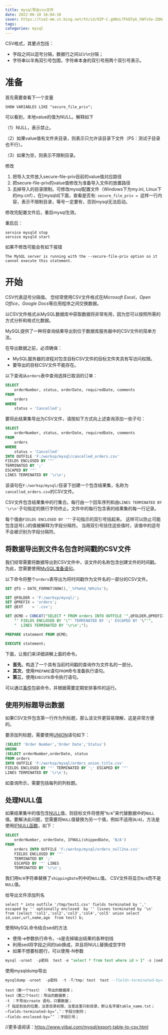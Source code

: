 ```yaml
---
title: mysql导出csv文件
date: 2022-06-18 16:04:16
cover: https://tse2-mm.cn.bing.net/th/id/OIP-C.gUNsLfFkEFpk_hNfvSe-ZQHaHa?pid=ImgDet&rs=1
tags:
categories: mysql
---
```


CSV格式，其要点包括：

- 字段之间以逗号分隔，数据行之间以\r\n分隔；
- 字符串以半角双引号包围，字符串本身的双引号用两个双引号表示。

<!-- more -->

# 准备

首先需要查看下一个变量

```
SHOW VARIABLES LIKE "secure_file_priv";
```

可以看到，本地value的值为NULL。解释如下

（1）NULL，表示禁止。

（2）如果value值有文件夹目录，则表示只允许该目录下文件（PS：测试子目录也不行）。

（3）如果为空，则表示不限制目录。

修改

1. 把导入文件放入secure-file-priv目前的value值对应路径
2. 把secure-file-priv的value值修改为准备导入文件的放置路径
3. 去掉导入的目录限制。可修改mysql配置文件（Windows下为my.ini, Linux下的my.cnf），在[mysqld]下面，查看是否有: `secure_file_priv = `这样一行内容，表示不限制目录，等号一定要有，否则mysql无法启动。

修改完配置文件后，重启mysql生效。

重启后：

```
service mysqld stop
service mysqld start
```

如果不修改可能会有如下报错

```
The MySQL server is running with the --secure-file-priv option so it cannot execute this statement.
```

# 开始

CSV代表逗号分隔值。 您经常使用CSV文件格式在*Microsoft Excel*，*Open Office*，*Google Docs*等应用程序之间交换数据。

以CSV文件格式从MySQL数据库中获取数据将非常有用，因为您可以按照所需的方式分析和格式化数据。

MySQL提供了一种将查询结果导出到位于数据库服务器中的CSV文件的简单方法。

在导出数据之前，必须确保：

- MySQL服务器的进程对包含目标CSV文件的目标文件夹具有写访问权限。
- 要导出的目标CSV文件不能存在。

以下查询从`orders`表中查询选择已取消的订单：

```sql
SELECT 
    orderNumber, status, orderDate, requiredDate, comments
FROM
    orders
WHERE
    status = 'Cancelled';
```

要将此结果集导出为CSV文件，请按如下方式向上述查询添加一些子句：

```sql
SELECT 
    orderNumber, status, orderDate, requiredDate, comments
FROM
    orders
WHERE
    status = 'Cancelled' 
INTO OUTFILE 'F:/worksp/mysql/cancelled_orders.csv' 
FIELDS ENCLOSED BY '"' 
TERMINATED BY ';' 
ESCAPED BY '"' 
LINES TERMINATED BY '\r\n';
```

该语句在`F:/worksp/mysql/`目录下创建一个包含结果集，名称为`cancelled_orders.csv`的CSV文件。

CSV文件包含结果集中的行集合。每行由一个回车序列和由`LINES TERMINATED BY '\r\n'`子句指定的换行字符终止。文件中的每行包含表的结果集的每一行记录。

每个值由`FIELDS ENCLOSED BY '"'`子句指示的双引号括起来。 这样可以防止可能包含逗号(`，`)的值被解释为字段分隔符。 当用双引号括住这些值时，该值中的逗号不会被识别为字段分隔符。

## 将数据导出到文件名包含时间戳的CSV文件

我们经常需要将数据导出到CSV文件中，该文件的名称包含创建文件的时间戳。 为此，您需要使用[MySQL准备语句](http://www.yiibai.com/mysql/prepared-statement.html)。

以下命令将整个`orders`表导出为将时间戳作为文件名的一部分的CSV文件。

```sql
SET @TS = DATE_FORMAT(NOW(),'_%Y%m%d_%H%i%s');

SET @FOLDER = 'F:/worksp/mysql/';
SET @PREFIX = 'orders';
SET @EXT    = '.csv';

SET @CMD = CONCAT("SELECT * FROM orders INTO OUTFILE '",@FOLDER,@PREFIX,@TS,@EXT,
    "' FIELDS ENCLOSED BY '\"' TERMINATED BY ';' ESCAPED BY '\"'",
    "  LINES TERMINATED BY '\r\n';");

PREPARE statement FROM @CMD;

EXECUTE statement;
```

下面，让我们来详细讲解上面的命令。

- **首先**，构造了一个具有当前时间戳的查询作为文件名的一部分。
- **其次**，使用`PREPARE`语句`FROM`命令准备执行语句。
- **第三**，使用`EXECUTE`命令执行语句。

可以通过[事件](http://www.yiibai.com/mysql/triggers/working-mysql-scheduled-event.html)包装命令，并根据需要定期安排事件的运行。

## 使用列标题导出数据

如果CSV文件包含第一行作为列标题，那么该文件更容易理解，这是非常方便的。

要添加列标题，需要使用[UNION](http://www.yiibai.com/sql-union-mysql.html)语句如下：

```sql
(SELECT 'Order Number','Order Date','Status')
UNION 
(SELECT orderNumber,orderDate, status
FROM orders
INTO OUTFILE 'F:/worksp/mysql/orders_union_title.csv'
FIELDS ENCLOSED BY '"' TERMINATED BY ';' ESCAPED BY '"'
LINES TERMINATED BY '\r\n');
```

如查询所示，需要包括每列的列标题。

## 处理NULL值

如果结果集中的值包含[NULL](http://www.yiibai.com/mysql/null.html)值，则目标文件将使用“`N/A`”来代替数据中的`NULL`值。要解决此问题，您需要将`NULL`值替换为另一个值，例如不适用(`N/A`)，方法是使用[IFNULL函数](http://www.yiibai.com/mysql/ifnull.html)，如下：

```sql
SELECT 
    orderNumber, orderDate, IFNULL(shippedDate, 'N/A')
FROM
    orders INTO OUTFILE 'F:/worksp/mysql/orders_null2na.csv' 
    FIELDS ENCLOSED BY '"' 
    TERMINATED BY ';' 
    ESCAPED BY '"' LINES 
    TERMINATED BY '\r\n';
```

我们用`N/A`字符串替换了`shippingDate`列中的`NULL`值。 CSV文件将显示`N/A`而不是`NULL`值。

给导出文件添加列名

```
select * into outfile '/tmp/test1.csv' fields terminated by ',' escaped by '' optionally enclosed  by '' lisnes terminated by '\n' from (select 'col1','col2','col3','col4','col5' union select id,user,url,name,age  from test) b;
```

使用MySQL命令结合sed的方法

- 使用-e参数执行命令，-s是去掉输出结果的各种划线
- 利用sed将字段之间的tab换成，并且将NULL替换成空字符
- 如果不想要标题行，可以使用-N参数

```sql
mysql -uroot  -p密码  test -e "select * from test where id > 1" -s |sed -e  "s/\t/,/g" -e "s/NULL/  /g" -e "s/\n/\r\n/g"  > /tmp/test2.csv
```

使用mysqldump导出

```sql
mysqldump -uroot  -p密码  -t -T/tmp/ test  test --fields-terminated-by=',' --fields-escaped-by='' --fields-optionally-enclosed-by='' 
```

```
test（第一个test） ：导出的数据库；
test（第二个test）：导出的数据表；
-t ：不导出create 语句，只要数据；
-T 指定到处的位置，注意目录权限，注意这里只到目录，默认名字是table_name.txt；
–fields-terminated-by=’,’：字段分割符；
–fields-enclosed-by=’’ ：字段引号；

```

//更多请阅读：https://www.yiibai.com/mysql/export-table-to-csv.html 